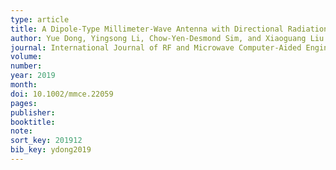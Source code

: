 ```yaml
---
type: article
title: A Dipole-Type Millimeter-Wave Antenna with Directional Radiation Characteristics
author: Yue Dong, Yingsong Li, Chow-Yen-Desmond Sim, and Xiaoguang Liu
journal: International Journal of RF and Microwave Computer-Aided Engineering
volume:
number:
year: 2019
month:
doi: 10.1002/mmce.22059
pages:
publisher:
booktitle:
note:
sort_key: 201912
bib_key: ydong2019
---
```

